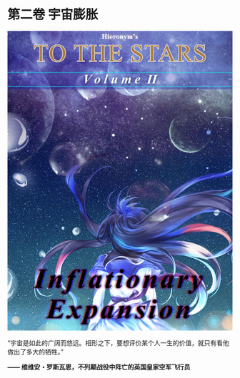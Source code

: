 # 第二卷 宇宙膨胀

![cover](./assets/cover.png)

“宇宙是如此的广阔而悠远。相形之下，要想评价某个人一生的价值，就只有看他做出了多大的牺牲。”

**—— 维维安・罗斯瓦恩，不列颠战役中阵亡的英国皇家空军飞行员**
